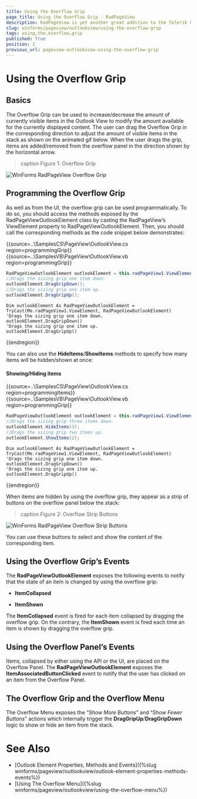 ```yaml
---
title: Using the Overflow Grip
page_title: Using the Overflow Grip - RadPageView
description: RadPageView is yet another great addition to the Telerik UI for WinForms suite. As the name implies, this control layouts pages of subcontrols in different views.
slug: winforms/pageview/outlookview/using-the-overflow-grip
tags: using,the,overflow,grip
published: True
position: 1
previous_url: pageview-outlookview-using-the-overflow-grip
---
```


# Using the Overflow Grip

## Basics

The Overflow Grip can be used to increase/decrease the amount of currently visible items in the Outlook View to modify the amount available for the currently displayed content. The user can drag the Overflow Grip in the corresponding direction to adjust the amount of visible items in the stack as shown on the animated gif below. When the user drags the grip, items are added/removed from the overflow panel in the direction shown by the horizontal arrow.
>caption Figure 1: Overflow Grip

![WinForms RadPageView Overflow Grip](images/pageview-outlookview-using-the-overflow001.gif)

## Programming the Overflow Grip

As well as from the UI, the overflow grip can be used programmatically. To do so, you should access the methods exposed by the RadPageViewOutlookElement class by casting the RadPageView’s ViewElement property to RadPageViewOutlookElement. Then, you should call the corresponding methods as the code snippet below demonstrates:

{{source=..\SamplesCS\PageView\OutlookView.cs region=programmingGrip}} 
{{source=..\SamplesVB\PageView\OutlookView.vb region=programmingGrip}} 

````C#
RadPageViewOutlookElement outlookElement = this.radPageView1.ViewElement as RadPageViewOutlookElement;
//Drags the sizing grip one item down.
outlookElement.DragGripDown();
//Drags the sizing grip one item up.
outlookElement.DragGripUp();

````
````VB.NET
Dim outlookElement As RadPageViewOutlookElement = TryCast(Me.radPageView1.ViewElement, RadPageViewOutlookElement)
'Drags the sizing grip one item down.
outlookElement.DragGripDown()
'Drags the sizing grip one item up.
outlookElement.DragGripUp()

````

{{endregion}} 

You can also use the **HideItems**/**ShowItems** methods to specify how many items will be hidden/shown at once:

#### Showing/Hiding items

{{source=..\SamplesCS\PageView\OutlookView.cs region=programmingItems}} 
{{source=..\SamplesVB\PageView\OutlookView.vb region=programmingGrip}} 

````C#
RadPageViewOutlookElement outlookElement = this.radPageView1.ViewElement as RadPageViewOutlookElement;
//Drags the sizing grip three items down.
outlookElement.HideItems(3);
//Drags the sizing grip two items up.
outlookElement.ShowItems(2);

````
````VB.NET
Dim outlookElement As RadPageViewOutlookElement = TryCast(Me.radPageView1.ViewElement, RadPageViewOutlookElement)
'Drags the sizing grip one item down.
outlookElement.DragGripDown()
'Drags the sizing grip one item up.
outlookElement.DragGripUp()

````

{{endregion}} 

When items are hidden by using the overflow grip, they appear as a strip of buttons on the overflow panel below the stack:

>caption Figure 2: Overflow Strip Buttons

![WinForms RadPageView Overflow Strip Buttons](images/pageview-outlookview-using-the-overflow002.png)

You can use these buttons to select and show the content of the corresponding item.

## Using the Overflow Grip’s Events

The **RadPageViewOutlookElement** exposes the following events to notify that the state of an item is changed by using the overflow grip:

* **ItemCollapsed**

* **ItemShown**

The **ItemCollapsed** event is fired for each item collapsed by dragging the overflow grip. On the contrary, the **ItemShown** event is fired each time an item is shown by dragging the overflow grip.

## Using the Overflow Panel’s Events

Items, collapsed by either using the API or the UI, are placed on the Overflow Panel. The **RadPageViewOutlookElement** exposes the **ItemAssociatedButtonClicked** event to notify that the user has clicked on an item from the Overflow Panel.

## The Overflow Grip and the Overflow Menu

The Overflow Menu exposes the “*Show More Buttons*” and “*Show Fewer Buttons*” actions which internally trigger the **DragGripUp**/**DragGripDown** logic to show or hide an item from the stack.

# See Also

* [Outlook Element Properties, Methods and Events]({%slug winforms/pageview/outlookview/outlook-element-properties-methods-events%})	
* [Using The Overflow Menu]({%slug winforms/pageview/outlookview/using-the-overflow-menu%})	
